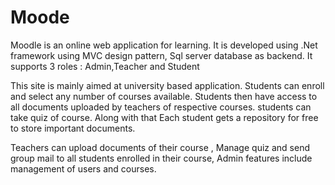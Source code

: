 # Moode
Moodle is an online web application for learning. It is developed using .Net framework using MVC design pattern, Sql server database as backend.
It supports 3 roles : Admin,Teacher and Student

This site is mainly aimed at university based application. Students can enroll and select any number of courses available. Students then have access to all documents uploaded by teachers of respective courses. students can take quiz of course. Along with that Each student gets a repository for free to store important documents.

Teachers can upload documents of their course , Manage quiz and send group mail to all students enrolled in their course, Admin features include management of users and courses. 

